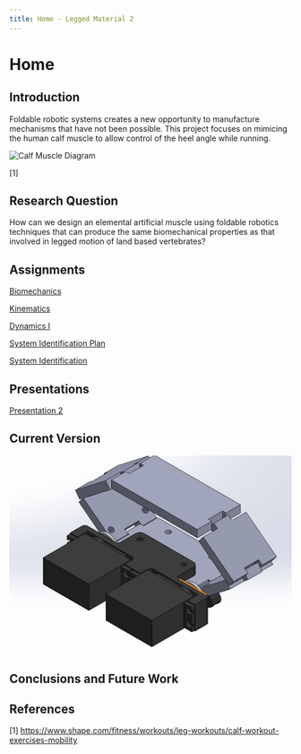 ```yaml
---
title: Home - Legged Material 2
---
```


# Home

## Introduction

Foldable robotic systems creates a new opportunity to manufacture mechanisms that have not been possible. This project focuses on mimicing the human calf muscle to allow control  of the heel angle while running.


![Calf Muscle Diagram](https://mobilephysiotherapyclinic.in/wp-content/uploads/2019/12/calf-m.jpg)

[1]

## Research Question

How can we design an elemental artificial muscle using foldable robotics techniques that can produce the same biomechanical properties as that involved in legged motion of land based vertebrates? 

## Assignments
[Biomechanics](https://afechter715.github.io/afechter.github.io/Biomechanics)

[Kinematics](https://afechter715.github.io/afechter.github.io/Kinematics)

[Dynamics I](https://afechter715.github.io/afechter.github.io/Dynamics_I)

[System Identification Plan](https://afechter715.github.io/afechter.github.io/System_ID_Plan)

[System Identification](https://afechter715.github.io/afechter.github.io/System_ID)


## Presentations

[Presentation 2](https://youtu.be/SVlOz9L-fVo)

## Current Version

![Sarrus Assembly ISO](https://github.com/Afechter715/afechter.github.io/blob/9e1664ac76efa8483dd8deb2008eca1fd7aa9d8a/Sarrus_Assembly_ISO.JPG)

## Conclusions and Future Work




## References
[1] https://www.shape.com/fitness/workouts/leg-workouts/calf-workout-exercises-mobility
